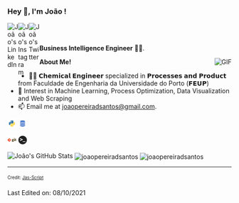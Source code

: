 <h3 title="hehehe"> Hey 👋, I'm João !</h3>

<a href="https://www.linkedin.com/in/joaopereiradsantos">
  <img align="left" alt="João's LinkedIn" width="24px" src="https://cdn.jsdelivr.net/npm/simple-icons@v3/icons/linkedin.svg" />
</a>
<a href="https://www.instagram.com/joao96santos/">
  <img align="left" alt="João's Instagram" width="24px" src="https://cdn.jsdelivr.net/npm/simple-icons@v3/icons/instagram.svg" />
</a>
<a href="https://twitter.com/joao96santos">
  <img align="left" alt="João's Twitter" width="24px" src="https://cdn.jsdelivr.net/npm/simple-icons@3.13.0/icons/twitter.svg" />
</a>




<br />
<br />

**Business Intelligence Engineer** 🧑‍💻.
 

  <img align="right" alt="GIF" src="https://i.pinimg.com/originals/e4/26/70/e426702edf874b181aced1e2fa5c6cde.gif" />

**About Me!**

- 👨‍🔬 𝗖𝗵𝗲𝗺𝗶𝗰𝗮𝗹 𝗘𝗻𝗴𝗶𝗻𝗲𝗲𝗿 specialized in 𝗣𝗿𝗼𝗰𝗲𝘀𝘀𝗲𝘀 𝗮𝗻𝗱 𝗣𝗿𝗼𝗱𝘂𝗰𝘁 from Faculdade de Engenharia da Universidade do Porto (𝗙𝗘𝗨𝗣) 
- 🌱 Interest in Machine Learning, Process Optimization, Data Visualization and Web Scraping
- 📫 Email me at [joaopereiradsantos@gmail.com](mailto:joaopereiradsantos@gmail.com).


<code><img height="20" src="https://raw.githubusercontent.com/github/explore/80688e429a7d4ef2fca1e82350fe8e3517d3494d/topics/python/python.png"></code>
<code><img height="20" src="https://raw.githubusercontent.com/github/explore/80688e429a7d4ef2fca1e82350fe8e3517d3494d/topics/sql/sql.png"></code>

<code><img height="20" src="https://raw.githubusercontent.com/github/explore/80688e429a7d4ef2fca1e82350fe8e3517d3494d/topics/git/git.png"></code>
<code><img height="20" src="https://raw.githubusercontent.com/github/explore/80688e429a7d4ef2fca1e82350fe8e3517d3494d/topics/terminal/terminal.png"></code>

<img src="https://github-readme-stats.vercel.app/api?username=joaopereiradsantos&show_icons=true&hide_border=true&count_private=true&theme=graywhite&icon_color=fad000" alt="João's GitHub Stats">
<img align="center" src="https://github-readme-streak-stats.herokuapp.com/?user=joaopereiradsantos&count_private=true&theme=graywhite" alt="joaopereiradsantos" />
<img align="center" width=500 src="https://github-readme-stats.vercel.app/api/top-langs/?username=joaopereiradsantos&count_private=true&theme=graywhite" alt="joaopereiradsantos" />

----
<sub><sup>Credit: [Jas-Script](https://github.com/Jas-Script)</sup></sub>

Last Edited on: 08/10/2021
